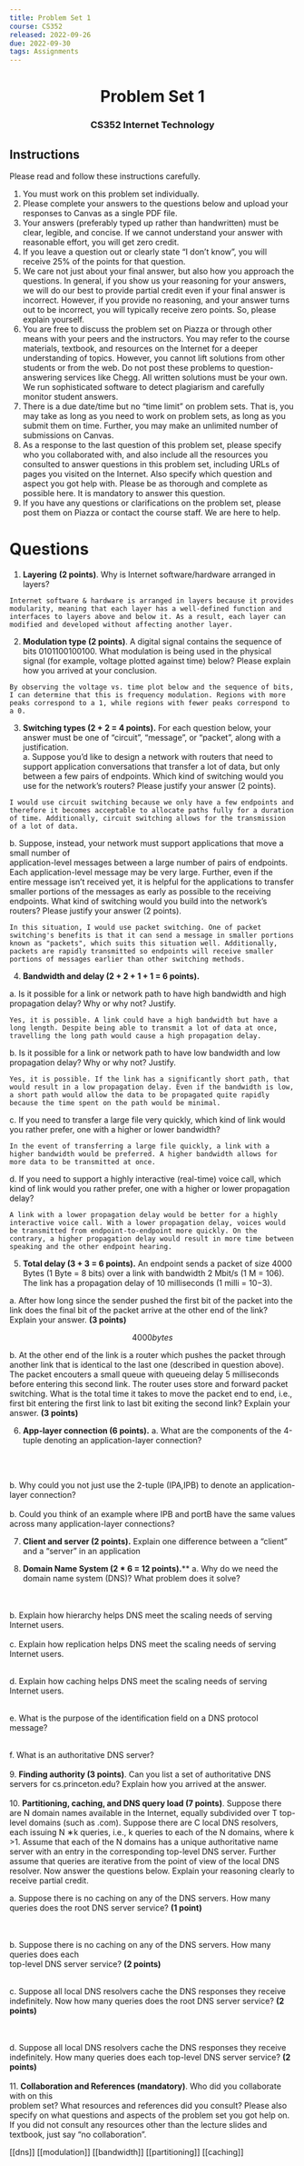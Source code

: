 ```yaml
---
title: Problem Set 1
course: CS352
released: 2022-09-26
due: 2022-09-30
tags: Assignments
---
```

<center><h1>Problem Set 1</h1></center>
<center><h3>CS352 Internet Technology</h3></center>

## Instructions
Please read and follow these instructions carefully.  
1. You must work on this problem set individually.  
2. Please complete your answers to the questions below and upload your responses to Canvas as a single PDF file.  
3. Your answers (preferably typed up rather than handwritten) must be clear, legible, and concise. If we cannot understand your answer with reasonable effort, you will get zero credit. 
4. If you leave a question out or clearly state “I don’t know”, you will receive 25% of the points for that question.  
5. We care not just about your final answer, but also how you approach the questions. In  general, if you show us your reasoning for your answers, we will do our best to provide partial credit even if your final answer is incorrect. However, if you provide no reasoning, and your answer turns out to be incorrect, you will typically receive zero points. So, please explain yourself.  
6. You are free to discuss the problem set on Piazza or through other means with your peers and the instructors. You may refer to the course materials, textbook, and resources on the Internet for a deeper understanding of topics. However, you cannot lift solutions from other students or from the web. Do not post these problems to question-answering services like Chegg. All written solutions must be your own. We run sophisticated software to detect plagiarism and carefully monitor student answers.  
7. There is a due date/time but no “time limit” on problem sets. That is, you may take as long as you need to work on problem sets, as long as you submit them on time. Further, you may make an unlimited number of submissions on Canvas. 
8. As a response to the last question of this problem set, please specify who you collaborated with, and also include all the resources you consulted to answer questions in this problem set, including URLs of pages you visited on the Internet. Also specify which question and aspect you got help with. Please be as thorough and complete as possible here. It is mandatory to answer this question.  
9. If you have any questions or clarifications on the problem set, please post them on Piazza or contact the course staff. We are here to help.


# Questions
1. **Layering** **(2 points)**. Why is Internet software/hardware arranged in layers?

```
Internet software & hardware is arranged in layers because it provides modularity, meaning that each layer has a well-defined function and interfaces to layers above and below it. As a result, each layer can modified and developed without affecting another layer.
```

2. **Modulation type (2 points)**. A digital signal contains the sequence of bits 0101100100100. What modulation is being used in the physical signal (for example, voltage plotted against time) below? Please explain how you arrived at your conclusion.

```
By observing the voltage vs. time plot below and the sequence of bits, I can determine that this is frequency modulation. Regions with more peaks correspond to a 1, while regions with fewer peaks correspond to a 0.
```

3. **Switching types (2 + 2 = 4 points).** For each question below, your answer must be one of “circuit”, “message”, or “packet”, along with a justification.<br>
a. Suppose you’d like to design a network with routers that need to support application conversations that transfer a lot of data, but only between a few pairs of endpoints. Which kind of switching would you use for the network’s routers? Please justify your answer (2 points).

```
I would use circuit switching because we only have a few endpoints and therefore it becomes acceptable to allocate paths fully for a duration of time. Additionally, circuit switching allows for the transmission of a lot of data.
```

b. Suppose, instead, your network must support applications that move a small number of  
application-level messages between a large number of pairs of endpoints. Each application-level message may be very large. Further, even if the entire message isn’t received yet, it is helpful for the applications to transfer smaller portions of the messages as early as possible to the receiving endpoints. What kind of switching would you build into the network’s routers? Please justify your answer (2 points).

```
In this situation, I would use packet switching. One of packet switching's benefits is that it can send a message in smaller portions known as "packets", which suits this situation well. Additionally, packets are rapidly transmitted so endpoints will receive smaller portions of messages earlier than other switching methods.
```

4. **Bandwidth and delay (2 + 2 + 1 + 1 = 6 points).**

a. Is it possible for a link or network path to have high bandwidth and high propagation delay? Why or why not? Justify.

```
Yes, it is possible. A link could have a high bandwidth but have a long length. Despite being able to transmit a lot of data at once, travelling the long path would cause a high propagation delay.
```

b. Is it possible for a link or network path to have low bandwidth and low propagation delay? Why or why not? Justify.

```
Yes, it is possible. If the link has a significantly short path, that would result in a low propagation delay. Even if the bandwidth is low, a short path would allow the data to be propagated quite rapidly because the time spent on the path would be minimal.
```

c. If you need to transfer a large file very quickly, which kind of link would you rather prefer, one with a higher or lower bandwidth?

```
In the event of transferring a large file quickly, a link with a higher bandwidth would be preferred. A higher bandwidth allows for more data to be transmitted at once.
```

d. If you need to support a highly interactive (real-time) voice call, which kind of link would
you rather prefer, one with a higher or lower propagation delay?

```
A link with a lower propagation delay would be better for a highly interactive voice call. With a lower propagation delay, voices would be transmitted from endpoint-to-endpoint more quickly. On the contrary, a higher propagation delay would result in more time between speaking and the other endpoint hearing.
```

5. **Total delay (3 + 3 = 6 points).** An endpoint sends a packet of size 4000 Bytes (1 Byte = 8 bits) over a link with bandwidth 2 Mbit/s (1 M = 106). The link has a propagation delay of 10 milliseconds (1 milli = 10−3).  

a. After how long since the sender pushed the first bit of the packet into the link does the final bit of the packet arrive at the other end of the link? Explain your answer. **(3 points)**  

$$4000bytes $$

b. At the other end of the link is a router which pushes the packet through another link that is identical to the last one (described in question above). The packet encouters a small queue with queueing delay 5 milliseconds before entering this second link. The router uses store and forward packet switching. What is the total time it takes to move the packet end to end, i.e., first bit entering the first link to last bit exiting the second link? Explain your answer. **(3 points)**

6. **App-layer connection (6 points).**
a. What are the components of the 4-tuple denoting an application-layer connection?
<br>
<br>

b. Why could you not just use the 2-tuple (IPA,IPB) to denote an application-layer connection?
<br>
<br>
b. Could you think of an example where IPB and portB have the same values across many application-layer connections?

7. **Client and server (2 points).** Explain one difference between a “client” and a “server” in
an application

8. **Domain Name System (2 * 6 = 12 points).****
a. Why do we need the domain name system (DNS)? What problem does it solve?
<br>
<br>
b. Explain how hierarchy helps DNS meet the scaling needs of serving Internet users.
<br>
<br>
c. Explain how replication helps DNS meet the scaling needs of serving Internet users.
<br>
<br>

d. Explain how caching helps DNS meet the scaling needs of serving Internet users.
<br>
<br>

e. What is the purpose of the identification field on a DNS protocol message?
<br>
<br>

f. What is an authoritative DNS server?
<br>
<br>
9. **Finding authority (3 points)**. Can you list a set of authoritative DNS servers for cs.princeton.edu? Explain how you arrived at the answer.
<br>
<br>
10. **Partitioning, caching, and DNS query load (7 points)**. Suppose there are N domain names available in the Internet, equally subdivided over T top-level domains (such as .com). Suppose there are C local DNS resolvers, each issuing N ∗k queries, i.e., k queries to each of the N  domains, where k >1. Assume that each of the N domains has a unique authoritative name server with an entry in the corresponding top-level DNS server. Further assume that queries are iterative from the point of view of the local DNS resolver. Now answer the questions below. Explain your reasoning clearly to receive partial credit. 

a. Suppose there is no caching on any of the DNS servers. How many queries does the root DNS server service? **(1 point)**  
<br>
<br>

b. Suppose there is no caching on any of the DNS servers. How many queries does each  
top-level DNS server service? **(2 points)**
<br>
<br>

c. Suppose all local DNS resolvers cache the DNS responses they receive indefinitely. Now how many queries does the root DNS server service? **(2 points)**  
<br>
<br>

d. Suppose all local DNS resolvers cache the DNS responses they receive indefinitely. How many queries does each top-level DNS server service? **(2 points)**
<br>
<br>
11. **Collaboration and References (mandatory)**. Who did you collaborate with on this  
problem set? What resources and references did you consult? Please also specify on what questions and aspects of the problem set you got help on. If you did not consult any resources other than the lecture slides and textbook, just say “no collaboration”.
<br>

[[dns]]
[[modulation]]
[[bandwidth]]
[[partitioning]]
[[caching]]
